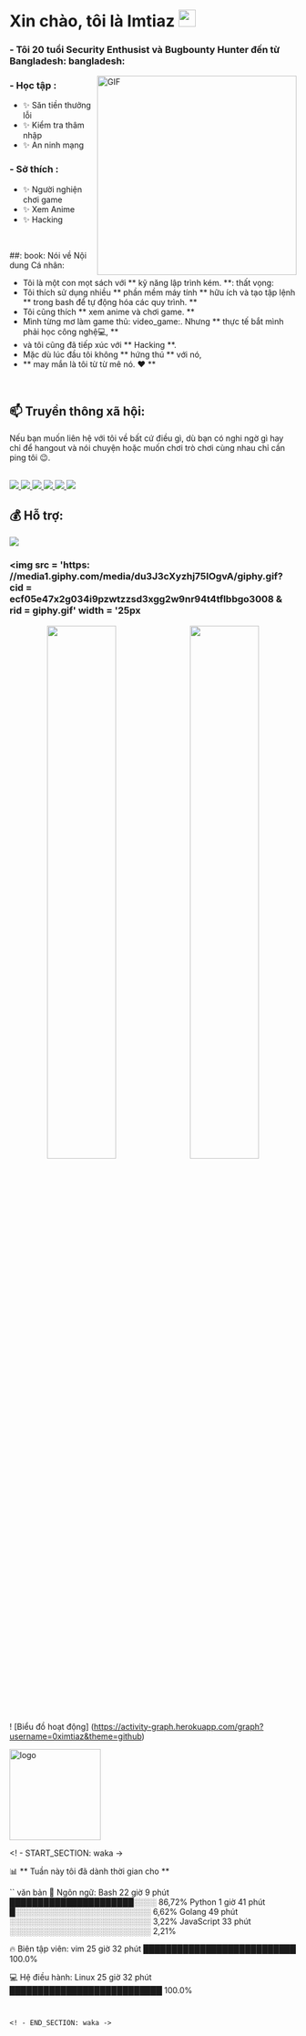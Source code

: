 # Xin chào, tôi là Imtiaz <img src = "https://github.com/0ximtiaz/0ximtiaz/blob/main/wave.gif" width = "30px">

### - Tôi 20 tuổi Security Enthusist và Bugbounty Hunter đến từ Bangladesh: bangladesh:
<img hight = "200" width = "350" alt = "GIF" align = "right" src = "https://github.com/0ximtiaz/0ximtiaz/blob/main/wrench%20watchdog.gif">

### - Học tập :
- ✨ Săn tiền thưởng lỗi
- ✨ Kiểm tra thâm nhập
- ✨ An ninh mạng

### - Sở thích : 
- ✨ Người nghiện chơi game
- ✨ Xem Anime
- ✨ Hacking

</br>

##: book: Nói về Nội dung Cá nhân:

- Tôi là một con mọt sách với ** kỹ năng lập trình kém. **: thất vọng:
- Tôi thích sử dụng nhiều ** phần mềm máy tính ** hữu ích và tạo tập lệnh ** trong bash để tự động hóa các quy trình. **
- Tôi cũng thích ** xem anime và chơi game. ** 
- Mình từng mơ làm game thủ: video_game:. Nhưng ** thực tế bắt mình phải học công nghệ💻, **
- và tôi cũng đã tiếp xúc với ** Hacking **.
- Mặc dù lúc đầu tôi không ** hứng thú ** với nó,
- ** may mắn là tôi từ từ mê nó. ❤️ **
</br>

## 📫 Truyền thông xã hội:

<p> Nếu bạn muốn liên hệ với tôi về bất cứ điều gì, dù bạn có nghi ngờ gì hay chỉ để hangout và nói chuyện hoặc muốn chơi trò chơi cùng nhau chỉ cần ping tôi 😉. </p>
</br>
<a href="https://twitter.com/0ximtiaz/"> <img src = "https://img.shields.io/badge/twitter-%400ximtiaz-blue.svg"> </a>
<a href="https://github.com/0ximtiaz?tab=followers"> <img src = "https://img.shields.io/badge/github-%400ximtiaz-orange"> </a>
<a href="https://instagram.com/0ximtiaz"> <img src = "https://img.shields.io/badge/instagram-%400ximtiaz-yellow"> </a>
<a href="https://www.youtube.com/0ximtiaz"> <img src = "https://img.shields.io/static/v1?label=Youtube&message=%400ximtiaz&color=critical"> </ a >
<a href="https://www.linkedin.com/in/0ximtiaz/"> <img src = "https://img.shields.io/static/v1?label=LinkedIn&message=%400ximtiaz&color=blueviolet"> </a>
<a href="https://medium.com/@0ximtiaz"> <img src = "https://img.shields.io/static/v1?label=Medium&message=%400ximtiaz&color=ff69b4"> </a>
</br>

## 💰 Hỗ trợ:

<a href="https://ko-fi.com/imtiaz"> <img src = "https://ko-fi.com/img/githubbutton_sm.svg"> </a>
</br>

### <img src = 'https: //media1.giphy.com/media/du3J3cXyzhj75IOgvA/giphy.gif? cid = ecf05e47x2g034i9pzwtzzsd3xgg2w9nr94t4tflbbgo3008 & rid = giphy.gif' width = '25px

<p align = "center">
  <img width = "49%" src = "https://github-readme-stats.vercel.app/api?username=0ximtiaz&show_icons=true&theme=tokyonight" />
  <img width = "49%" src = "https://github-readme-streak-stats.herokuapp.com/?user=0ximtiaz&theme=tokyonight" />
</p>

! [Biểu đồ hoạt động] (https://activity-graph.herokuapp.com/graph?username=0ximtiaz&theme=github)

<img src = "https://github-profile-trophy.vercel.app/?username=0ximtiaz&theme=flat&column=7&margin-w=10" alt = "logo" height = "160" align = "center" />

<! - START_SECTION: waka ->

📊 ** Tuần này tôi đã dành thời gian cho ** 

`` văn bản
💬 Ngôn ngữ: 
Bash 22 giờ 9 phút ██████████████████████░░░░ 86,72% 
Python 1 giờ 41 phút █░░░░░░░░░░░░░░░░░░░░░░░░ 6,62% 
Golang 49 phút ░░░░░░░░░░░░░░░░░░░░░░░░░ 3,22% 
JavaScript 33 phút ░░░░░░░░░░░░░░░░░░░░░░░░░ 2,21% 

🔥 Biên tập viên: 
vim 25 giờ 32 phút ███████████████████████████ 100.0%

💻 Hệ điều hành: 
Linux 25 giờ 32 phút ███████████████████████████ 100.0%

```


<! - END_SECTION: waka ->
